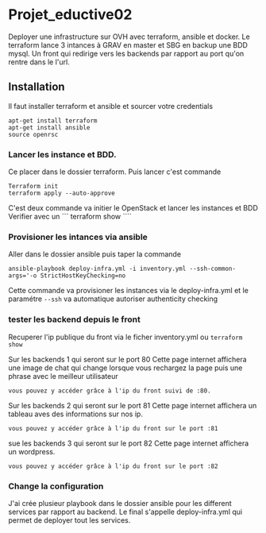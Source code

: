 # Projet_eductive02

Deployer une infrastructure sur OVH avec terraform, ansible et docker.
Le terraform lance 3 intances à GRAV en master et SBG en backup une BDD mysql.
Un front qui redirige vers les backends par rapport au port qu'on rentre dans le l'url.

## Installation

Il faut installer terraform et ansible et sourcer votre credentials
```
apt-get install terraform
apt-get install ansible
source openrsc
```
### Lancer les instance et BDD. 

Ce placer dans le dossier terraform. 
Puis lancer c'est commande
```
Terraform init
terraform apply --auto-approve

```
C'est deux commande va initier le OpenStack et lancer les instances et BDD
Verifier avec un ``` terraform show ````

### Provisioner les intances via ansible 

Aller dans le dossier ansible puis taper la commande
```
ansible-playbook deploy-infra.yml -i inventory.yml --ssh-common-args='-o StrictHostKeyChecking=no

```
Cette commande va provisioner les instances via le deploy-infra.yml et le paramétre ``` --ssh ``` va automatique autoriser authenticity checking


### tester les backend depuis le front

Recuperer l'ip publique du front via le ficher inventory.yml ou ``` terraform show ```

Sur les backends 1 qui seront sur le port 80 Cette page internet affichera une image de chat qui change lorsque vous rechargez la page puis une phrase avec le meilleur utilisateur

    vous pouvez y accéder grâce à l'ip du front suivi de :80.

Sur les backends 2 qui seront sur le port 81 Cette page internet affichera un tableau aves des informations sur nos ip. 

    vous pouvez y accéder grâce à l'ip du front sur le port :81

sue les backends 3 qui seront sur le port 82 Cette page internet affichera un wordpress.

    vous pouvez y accéder grâce à l'ip du front sur le port :82

### Change la configuration

J'ai crée plusieur playbook dans le dossier ansible pour les different services par rapport au backend. 
Le final s'appelle deploy-infra.yml qui permet de deployer tout les services. 




